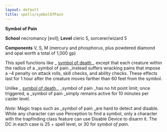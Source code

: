 ```yaml
---
layout: default
title: spells/symbolOfPain
---
```

 **Symbol of Pain**

**School** necromancy [evil]; **Level** cleric 5, sorcerer/wizard 5

**Components** V, S, M (mercury and phosphorus, plus powdered diamond and opal worth a total of 1,000 gp)

This spell functions like _ [symbol of death](symbolOfDeath#_symbol-of-death)_, except that each creature within the radius of a _symbol of pain _instead suffers wracking pains that impose a –4 penalty on attack rolls, skill checks, and ability checks. These effects last for 1 hour after the creature moves farther than 60 feet from the symbol.

Unlike _ [symbol of death](symbolOfDeath#_symbol-of-death)_, _symbol of pain _has no hit point limit; once triggered, a _symbol of pain _simply remains active for 10 minutes per caster level.

_Note_: Magic traps such as _symbol of pain _are hard to detect and disable. While any character can use Perception to find a symbol, only a character with the trapfinding class feature can use Disable Device to disarm it. The DC in each case is 25 + spell level, or 30 for _symbol of pain_.

